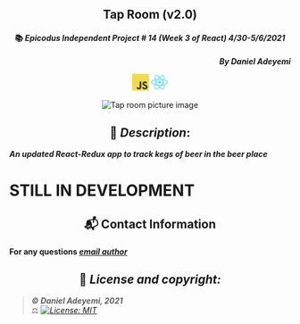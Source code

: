 ## <div align="center">Tap Room (v2.0)</div>
#### <div align="center">📚 *Epicodus Independent Project # 14  (Week 3 of React)  4/30-5/6/2021* </div> 

***<p align="right">By Daniel Adeyemi***</p>   
<p align="center"> 

<img alt="JavaScript" width="30px" src="https://raw.githubusercontent.com/github/explore/80688e429a7d4ef2fca1e82350fe8e3517d3494d/topics/javascript/javascript.png" />
<img alt="React" width="30px" src="https://raw.githubusercontent.com/devicons/devicon/master/icons/react/react-original.svg" />


<div style="text-align:center"><img src="https://chilledmagazine.com/wp-content/uploads/2019/10/Taproom-No-307.jpg" alt="Tap room picture image" width="350px"/></div>

## <div align="center"> 🚩 *Description*:</div>    

***An updated React-Redux app to track kegs of beer in the beer place***

# STILL IN DEVELOPMENT


<!-- ## <div align="center"> 📝 Component diagram</div>
<details>
<summary>Click here to view diagram</summary>
<img src="src/img/TapRoom.png" alt="Component diagram" width="auto">
</details>

## <div align="center"> 🔧 *Setup/Installation instructions:*
**To run this project locally you will need node.js and Code Editor *(like VS Code)***
<details>
<summary> 🌐 From the web:</summary>

* Go to my GitHub repository, using following [URL](https://github.com/DanielAdeyemi/tap_room.git).
* At the top of the repository, click <img src="https://i.imgur.com/Ej9Dphm.png" alt="Code Button" height="20" align="center" /> then select "Download ZIP".

<img src="https://i.imgur.com/tZKvGne.gif" alt="download zip gif" height="200"/>

* Unzip the file, navigate to the `src` directory to check code
</details>
<details>
<summary> ⚙️ From the terminal:</summary> 

* Clone my repository from GitHub using `git clone https://github.com/DanielAdeyemi/tap_room.git` in your terminal or GitBash
* Navigate to the downloaded folder using ***cd*** command
* Execute **code .** command in your terminal and it will open all source code in your code editor.  
</details>

## <div align="center"> 🧰 *Setup Options:*   

`npm install`   
This will insure you have all necessary files to run the program   

`npm start`   
Runs the app in the development mode.    
Open http://localhost:3000 to view in a browser   
Page will reload automatically when you save your changes   

`npm run build`   
Builds the app for production to the *build* folder   
It correctly bundles React in production mode and optimizes the build for the best performance.   
The build is minified and the filenames include the hashes.

⚠️ *Note: make sure you are inside tap_room directory*

## <div align="center"> 🛠️ *Technologies used:*
* React
* JSX
* JavaScript ES6

## <div align="center"> 🐛 *Known bugs:*
No known bugs at the moment. Application doesn't have any style and was built to demonsrate understanding of React fundamentals
## <div align="center"> 🌟 *Improvement opportunities:*
* add style
* implement full CRUD functionality -->

##  <div align="center"> 📬 Contact Information
#### For any questions *[email author](mailto:adeyemidany+github@gmail.com?subject=[GitHub])*

## <div align="center"> 📘 *License and copyright:*

> ***© Daniel Adeyemi, 2021***  
> ⚖️ *[![License: MIT](https://img.shields.io/badge/License-MIT-yellow.svg)](https://opensource.org/licenses/MIT)*